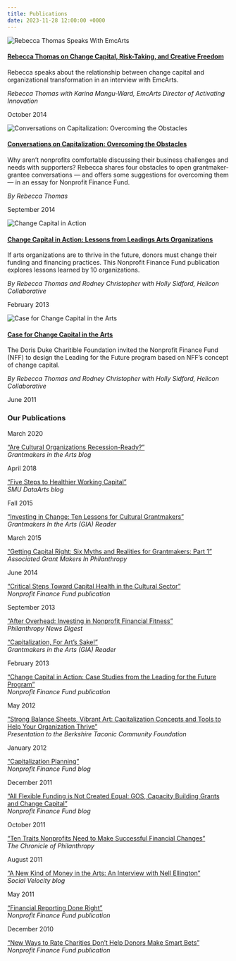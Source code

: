 ```yaml
---
title: Publications
date: 2023-11-28 12:00:00 +0000
---
```

<!-- Featured Publications -->
<div class="row">
    <!-- EmcArts -->
    <div class="col-md-3 col-sm-3">
        <img class="img-fluid w-100" src="/images/beka-speak.png" alt="Rebecca Thomas Speaks With EmcArts"/>
        <h4 class="my-3">
            <a href="http://artsfwd.org/rebecca-thomas-on-change-capital/">
                Rebecca Thomas on Change Capital, Risk-Taking, and Creative Freedom
            </a>
        </h4>
        <p>Rebecca speaks about the relationship between change capital and organizational transformation in an interview with EmcArts.</p>
        <p><i>Rebecca Thomas with Karina Mangu-Ward, EmcArts Director of Activating Innovation</i></p>
        <p>October 2014</p>
    </div>
    <!-- Last NFF Blog -->
    <div class="col-md-3 col-sm-3">
        <img class="img-fluid w-100" src="/images/beka-nff-arts-survey.png" alt="Conversations on Capitalization: Overcoming the Obstacles"/>
        <h4 class="my-3">
            <a href="http://nonprofitfinancefund.org/blog/conversations-capitalization-overcoming-obstacles">
                Conversations on Capitalization: Overcoming the Obstacles
            </a>
        </h4>
        <p>Why aren’t nonprofits comfortable discussing their business challenges and needs with supporters? Rebecca shares four obstacles to open grantmaker-grantee conversations — and offers some suggestions for overcoming them — in an essay for Nonprofit Finance Fund.</p>
        <p><i>By Rebecca Thomas</i></p>
        <p>September 2014</p>
    </div>
    <!-- Change Capital in Action -->
    <div class="col-md-3 col-sm-3">
        <img class="img-fluid w-100" src="/images/beka-ccia.png" alt="Change Capital in Action"/>
        <h4 class="my-3">
            <a href="https://nff.org/report/change-capital-action-lessons-leading-arts-organizations">
                Change Capital in Action: Lessons from Leadings Arts Organizations
            </a>
        </h4>
        <p>If arts organizations are to thrive in the future, donors must change their funding and financing practices. This Nonprofit Finance Fund publication explores lessons learned by 10 organizations.</p>
        <p><i>By Rebecca Thomas and Rodney Christopher with Holly Sidford, Helicon Collaborative</i></p>
        <p>February 2013</p>
    </div>
    <!-- Case for Change Capital in the Arts -->
    <div class="col-md-3 col-sm-3">
        <img class="img-fluid w-100" src="/images/beka-case.png" alt="Case for Change Capital in the Arts"/>
        <h4 class="my-3">
            <a href="http://www.nonprofitfinancefund.org/report/case-change-capital-arts">
                Case for Change Capital in the Arts
            </a>
        </h4>
        <p>The Doris Duke Charitible Foundation invited the Nonprofit Finance Fund (NFF) to design the Leading for the Future program based on NFF’s concept of change capital.</p>
        <p><i>By Rebecca Thomas and Rodney Christopher with Holly Sidford, Helicon Collaborative</i></p>
        <p>June 2011</p>
    </div>
</div>
<!-- Our publications -->
<div class="row">
    <div class="col-md-12 col-sm-12 my-3">
        <h3>Our Publications</h3>
    </div>
</div>
<!-- March 2020 -->
<div class="row">
    <div class="col-md-3 col-sm-3"><p>March 2020</p></div>
    <div class="col-md-9 col-sm-9">
        <p><a href="https://www.giarts.org/are-cultural-organizations-recession-ready">
        &ldquo;Are Cultural Organizations Recession-Ready?&rdquo;</a>
        <br/><i>Grantmakers in the Arts blog</i></p>
    </div>
</div>
<!-- Fall 2018 -->
<div class="row">
    <div class="col-md-3 col-sm-3"><p>April 2018</p></div>
    <div class="col-md-9 col-sm-9">
        <p><a href="http://mcs.smu.edu/artsresearch2014/working-capital">
        &ldquo;Five Steps to Healthier Working Capital&rdquo;</a>
        <br/><i>SMU DataArts blog</i></p>
    </div>
</div>
<!-- Fall 2015 -->
<div class="row">
    <div class="col-md-3 col-sm-3"><p>Fall 2015</p></div>
    <div class="col-md-9 col-sm-9">
        <p><a href="http://www.giarts.org/article/investing-change-ten-lessons-cultural-grantmakers">
        &ldquo;Investing in Change: Ten Lessons for Cultural Grantmakers&rdquo;</a>
        <br/><i>Grantmakers In the Arts (GIA) Reader</i></p>
    </div>
</div>
<!-- March 2015 -->
<div class="row">
    <div class="col-md-3 col-sm-3"><p>March 2015</p></div>
    <div class="col-md-9 col-sm-9">
        <p><a href="http://www.agmconnect.org/in-philanthropy/getting-capital-right-six-myths-and-realities-grantmakers-part-1">
        &ldquo;Getting Capital Right: Six Myths and Realities for Grantmakers: Part 1&rdquo;</a>
        <br/><i>Associated Grant Makers In Philanthropy</i></p>
    </div>
</div>
<!-- June 2014 -->
<div class="row">
    <div class="col-md-3 col-sm-3"><p>June 2014</p></div>
    <div class="col-md-9 col-sm-9">
        <p><a href="http://www.nonprofitfinancefund.org/sites/default/files/paragraphs/file/download/NFF-Fundamental-Critical-Steps-Capital-Health-Cultural-Sector.pdf">
        &ldquo;Critical Steps Toward Capital Health in the Cultural Sector&rdquo;</a>
        <br/><i>Nonprofit Finance Fund publication</i></p>
    </div>
</div>
<!-- September 2013 -->
<div class="row">
    <div class="col-md-3 col-sm-3"><p>September 2013</p></div>
    <div class="col-md-9 col-sm-9">
        <p><a href="http://www.philanthropynewsdigest.org/commentary-and-opinion/investing-in-nonprofit-financial-fitness">
        &ldquo;After Overhead: Investing in Nonprofit Financial Fitness&rdquo;</a>
        <br/><i>Philanthropy News Digest</i></p>
        <p><a href="http://www.giarts.org/article/capitalization-art’s-sake">
        &ldquo;Capitalization, For Art’s Sake!&rdquo;</a>
        <br/><i>Grantmakers in the Arts (GIA) Reader</i></p>
    </div>
</div>
<!-- February 2013 -->
<div class="row">
    <div class="col-md-3 col-sm-3"><p>February 2013</p></div>
    <div class="col-md-9 col-sm-9">
        <p><a href="http://www.nonprofitfinancefund.org/sites/default/files/paragraphs/file/download/ccinaction_final.pdf">
        &ldquo;Change Capital in Action: Case Studies from the Leading for the Future Program&rdquo;</a>
        <br/><i>Nonprofit Finance Fund publication</i></p>
    </div>
</div>
<!-- May 2012 -->
<div class="row">
    <div class="col-md-3 col-sm-3"><p>May 2012</p></div>
    <div class="col-md-9 col-sm-9">
        <p><a href="http://www.berkshiretaconic.org/Portals/0/Uploads/Documents/Receive/Bright_Spots_Rebecca_Presentation.pdf">
        &ldquo;Strong Balance Sheets, Vibrant Art: Capitalization Concepts and Tools to Help Your Organization Thrive&rdquo;</a>
        <br/><i>Presentation to the Berkshire Taconic Community Foundation</i></p>
    </div>
</div>
<!-- January 2012 -->
<div class="row">
    <div class="col-md-3 col-sm-3"><p>January 2012</p></div>
    <div class="col-md-9 col-sm-9">
        <p><a href="http://nonprofitfinancefund.org/blog/capitalization-planning">
        &ldquo;Capitalization Planning&rdquo;</a>
        <br/><i>Nonprofit Finance Fund blog</i></p>
    </div>
</div>
<!-- December 2011 -->
<div class="row">
    <div class="col-md-3 col-sm-3"><p>December 2011</p></div>
    <div class="col-md-9 col-sm-9">
        <p><a href="http://nonprofitfinancefund.org/blog/all-flexible-funding-not-created-equal-gos-capacity-building-grants-and-change-capital">
        &ldquo;All Flexible Funding is Not Created Equal: GOS, Capacity Building Grants and Change Capital&rdquo;</a>
        <br/><i>Nonprofit Finance Fund blog</i></p>
    </div>
</div>
<!-- October 2011 -->
<div class="row">
    <div class="col-md-3 col-sm-3"><p>October 2011</p></div>
    <div class="col-md-9 col-sm-9">
        <p><a href="http://philanthropy.com/blogs/money-and-mission/10-traits-nonprofits-need-to-make-successful-financial-changes/27841">
        &ldquo;Ten Traits Nonprofits Need to Make Successful Financial Changes&rdquo;</a>
        <br/><i>The Chronicle of Philanthropy</i></p>
    </div>
</div>
<!-- August 2011 -->
<div class="row">
    <div class="col-md-3 col-sm-3"><p>August 2011</p></div>
    <div class="col-md-9 col-sm-9">
        <p><a href="http://www.socialvelocity.net/2011/08/a-new-kind-of-money-for-the-arts-an-interview-with-rebecca-thomas/">
        &ldquo;A New Kind of Money in the Arts: An Interview with Nell Ellington&rdquo;</a>
        <br/><i>Social Velocity blog</i></p>
    </div>
</div>
<!-- May 2011 -->
<div class="row">
    <div class="col-md-3 col-sm-3"><p>May 2011</p></div>
    <div class="col-md-9 col-sm-9">
        <p><a href="http://www.nonprofitfinancefund.org/report/case-capital-financial-reporting-done-right">
        &ldquo;Financial Reporting Done Right&rdquo;</a>
        <br/><i>Nonprofit Finance Fund publication</i></p>
    </div>
</div>
<!-- December 2010 -->
<div class="row">
    <div class="col-md-3 col-sm-3"><p>December 2010</p></div>
    <div class="col-md-9 col-sm-9">
        <p><a href="https://www.philanthropy.com/article/Poor-Advice-for-Donors/159421">
        &ldquo;New Ways to Rate Charities Don’t Help Donors Make Smart Bets&rdquo;</a>
        <br/><i>Nonprofit Finance Fund publication</i></p>
    </div>
</div>